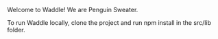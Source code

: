 Welcome to Waddle! We are Penguin Sweater.

To run Waddle locally, clone the project and run npm install in the src/lib folder.